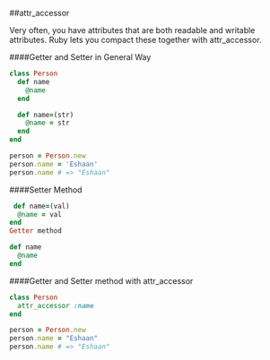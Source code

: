 ##attr_accessor

Very often, you have attributes that are both readable and writable attributes. Ruby lets you compact these together with attr_accessor. 

####Getter and Setter in General Way

```ruby
class Person
  def name
    @name
  end

  def name=(str)
    @name = str
  end
end

person = Person.new
person.name = 'Eshaan'
person.name # => "Eshaan"
```

####Setter Method

```ruby
 def name=(val)
  @name = val
end
Getter method

def name
  @name
end
```

####Getter and Setter method with attr_accessor

```ruby
class Person
  attr_accessor :name
end

person = Person.new
person.name = "Eshaan"
person.name # => "Eshaan"
```